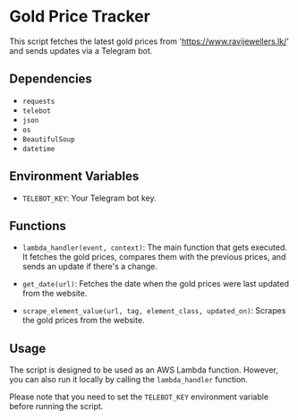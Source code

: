 # Gold Price Tracker

This script fetches the latest gold prices from 'https://www.ravijewellers.lk/' and sends updates via a Telegram bot.

## Dependencies

- `requests`
- `telebot`
- `json`
- `os`
- `BeautifulSoup`
- `datetime`

## Environment Variables

- `TELEBOT_KEY`: Your Telegram bot key.

## Functions

- `lambda_handler(event, context)`: The main function that gets executed. It fetches the gold prices, compares them with the previous prices, and sends an update if there's a change.

- `get_date(url)`: Fetches the date when the gold prices were last updated from the website.

- `scrape_element_value(url, tag, element_class, updated_on)`: Scrapes the gold prices from the website.

## Usage

The script is designed to be used as an AWS Lambda function. However, you can also run it locally by calling the `lambda_handler` function.

Please note that you need to set the `TELEBOT_KEY` environment variable before running the script.
